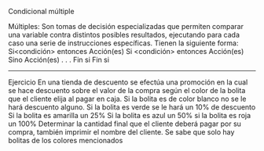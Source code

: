 Condicional múltiple

Múltiples: Son tomas de decisión especializadas que permiten comparar una variable contra distintos posibles resultados, ejecutando
para cada caso una serie de instrucciones específicas. Tienen la siguiente forma:
         Si<condición> entonces
            Acción(es)
            Si <condición> entonces
               Acción(es)
               Sino 
                  Acción(es)
                  .
                  .
                  .
             Fin si
          Fin si

------------------------------------------------------------------------

Ejercicio
En una tienda de descuento se efectúa una promoción en la cual se hace descuento sobre el valor de la compra según el color de la bolita que el cliente elija al pagar en caja.
Si la bolita es de color blanco no se le hará descuento alguno.
Si la bolita es verde se le hará un 10% de descuento
Si la bolita es amarilla un 25%
Si la bolita es azul un 50%
si la bolita es roja un 100%
Determinar la cantidad final que el cliente deberá pagar por su compra, también imprimir el nombre del cliente. Se sabe que solo hay bolitas de los colores mencionados
